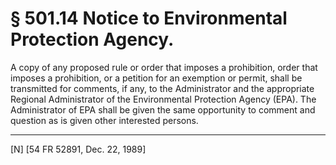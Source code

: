 # § 501.14   Notice to Environmental Protection Agency.

A copy of any proposed rule or order that imposes a prohibition, order that imposes a prohibition, or a petition for an exemption or permit, shall be transmitted for comments, if any, to the Administrator and the appropriate Regional Administrator of the Environmental Protection Agency (EPA). The Administrator of EPA shall be given the same opportunity to comment and question as is given other interested persons. 



---

[N] [54 FR 52891, Dec. 22, 1989]




